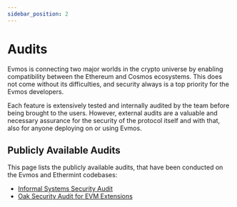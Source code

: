 ```yaml
---
sidebar_position: 2
---
```


# Audits

Evmos is connecting two major worlds in the crypto universe by enabling
compatibility between the Ethereum and Cosmos ecosystems.
This does not come without its difficulties, and security always
is a top priority for the Evmos developers.

Each feature is extensively tested and internally audited by the team
before being brought to the users.
However, external audits are a valuable and necessary assurance for the
security of the protocol itself and with that,
also for anyone deploying on or using Evmos.

## Publicly Available Audits

This page lists the publicly available audits,
that have been conducted on the Evmos and Ethermint codebases:

- [Informal Systems Security Audit](https://github.com/informalsystems/audits/blob/main/Evmos/informal-evmos-report-2021q4.pdf)
- [Oak Security Audit for EVM Extensions](https://github.com/oak-security/audit-reports/blob/master/Evmos/2023-07-08%20Audit%20Report%20-%20Evmos%20EVM%20Extensions%20v1.0.pdf)
